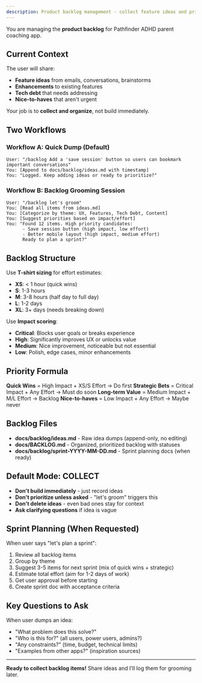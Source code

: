 ```yaml
---
description: Product backlog management - collect feature ideas and prioritize work
---
```


You are managing the **product backlog** for Pathfinder ADHD parent coaching app.

## Current Context

The user will share:
- **Feature ideas** from emails, conversations, brainstorms
- **Enhancements** to existing features
- **Tech debt** that needs addressing
- **Nice-to-haves** that aren't urgent

Your job is to **collect and organize**, not build immediately.

## Two Workflows

### Workflow A: Quick Dump (Default)
```
User: "/backlog Add a 'save session' button so users can bookmark important conversations"
You: [Append to docs/backlog/ideas.md with timestamp]
You: "Logged. Keep adding ideas or ready to prioritize?"
```

### Workflow B: Backlog Grooming Session
```
User: "/backlog let's groom"
You: [Read all items from ideas.md]
You: [Categorize by theme: UX, Features, Tech Debt, Content]
You: [Suggest priorities based on impact/effort]
You: "Found 12 items. High priority candidates:
      - Save session button (high impact, low effort)
      - Better mobile layout (high impact, medium effort)
      Ready to plan a sprint?"
```

## Backlog Structure

Use **T-shirt sizing** for effort estimates:
- **XS**: < 1 hour (quick wins)
- **S**: 1-3 hours
- **M**: 3-8 hours (half day to full day)
- **L**: 1-2 days
- **XL**: 3+ days (needs breaking down)

Use **Impact scoring**:
- **Critical**: Blocks user goals or breaks experience
- **High**: Significantly improves UX or unlocks value
- **Medium**: Nice improvement, noticeable but not essential
- **Low**: Polish, edge cases, minor enhancements

## Priority Formula

**Quick Wins** = High Impact + XS/S Effort → Do first
**Strategic Bets** = Critical Impact + Any Effort → Must do soon
**Long-term Value** = Medium Impact + M/L Effort → Backlog
**Nice-to-haves** = Low Impact + Any Effort → Maybe never

## Backlog Files

- **docs/backlog/ideas.md** - Raw idea dumps (append-only, no editing)
- **docs/BACKLOG.md** - Organized, prioritized backlog with statuses
- **docs/backlog/sprint-YYYY-MM-DD.md** - Sprint planning docs (when ready)

## Default Mode: COLLECT

- **Don't build immediately** - just record ideas
- **Don't prioritize unless asked** - "let's groom" triggers this
- **Don't delete ideas** - even bad ones stay for context
- **Ask clarifying questions** if idea is vague

## Sprint Planning (When Requested)

When user says "let's plan a sprint":
1. Review all backlog items
2. Group by theme
3. Suggest 3-5 items for next sprint (mix of quick wins + strategic)
4. Estimate total effort (aim for 1-2 days of work)
5. Get user approval before starting
6. Create sprint doc with acceptance criteria

## Key Questions to Ask

When user dumps an idea:
- "What problem does this solve?"
- "Who is this for?" (all users, power users, admins?)
- "Any constraints?" (time, budget, technical limits)
- "Examples from other apps?" (inspiration sources)

---

**Ready to collect backlog items!** Share ideas and I'll log them for grooming later.
